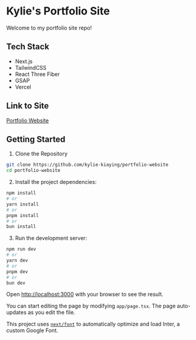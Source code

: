 # Kylie's Portfolio Site  
Welcome to my portfolio site repo! 

## Tech Stack  
- Next.js 
- TailwindCSS
- React Three Fiber
- GSAP
- Vercel

## Link to Site
[Portfolio Website](https://www.kyliechua.com/)

## Getting Started

1. Clone the Repository

```bash
git clone https://github.com/kylie-kiaying/portfolio-website
cd portfolio-website
```

2. Install the project dependencies:
```bash
npm install
# or
yarn install
# or
pnpm install
# or
bun install
```

3. Run the development server:

```bash
npm run dev
# or
yarn dev
# or
pnpm dev
# or
bun dev
```

Open [http://localhost:3000](http://localhost:3000) with your browser to see the result.

You can start editing the page by modifying `app/page.tsx`. The page auto-updates as you edit the file.

This project uses [`next/font`](https://nextjs.org/docs/basic-features/font-optimization) to automatically optimize and load Inter, a custom Google Font.
